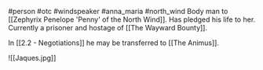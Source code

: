#person #otc #windspeaker #anna_maria #north_wind 
Body man to [[Zephyrix Penelope 'Penny' of the North Wind]].  Has pledged his life to her. Currently a prisoner and hostage of [[The Wayward Bounty]].

In [[2.2 - Negotiations]] he may be transferred to [[The Animus]].

![[Jaques.jpg]]